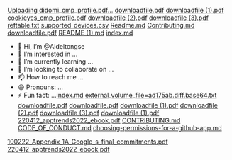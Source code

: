 [Uploading didomi_cmp_profile.pdf…]()
[downloadfile.pdf](https://github.com/Aideltongse/Aideltongse/files/15241807/downloadfile.pdf)
[downloadfile (1).pdf](https://github.com/Aideltongse/Aideltongse/files/15241805/downloadfile.1.pdf)
[cookieyes_cmp_profile.pdf](https://github.com/Aideltongse/Aideltongse/files/15241804/cookieyes_cmp_profile.pdf)
[downloadfile (2).pdf](https://github.com/Aideltongse/Aideltongse/files/15241803/downloadfile.2.pdf)
[downloadfile (3).pdf](https://github.com/Aideltongse/Aideltongse/files/15241802/downloadfile.3.pdf)
[reftable.txt](https://github.com/Aideltongse/Aideltongse/files/15241801/reftable.txt)
[supported_devices.csv](https://github.com/Aideltongse/Aideltongse/files/15241799/supported_devices.csv)
[Readme.md](https://github.com/Aideltongse/Aideltongse/files/15241798/Readme.md)
[Contributing.md](https://github.com/Aideltongse/Aideltongse/files/15241797/Contributing.md)
[downloadfile.pdf](https://github.com/Aideltongse/Aideltongse/files/15241796/downloadfile.pdf)
[README (1).md](https://github.com/Aideltongse/Aideltongse/files/15241794/README.1.md)
[index.md](https://github.com/Aideltongse/Aideltongse/files/14313749/index.md)
- 👋 Hi, I’m @Aideltongse
- 👀 I’m interested in ...
- 🌱 I’m currently learning ...
- 💞️ I’m looking to collaborate on ...
- 📫 How to reach me ...
- 😄 Pronouns: ...
- ⚡ Fun fact: ...[index.md](https://github.com/Aideltongse/Aideltongse/files/15283354/index.md)
[external_volume_file=ad175ab.diff.base64.txt](https://github.com/Aideltongse/Aideltongse/files/15283353/external_volume_file.ad175ab.diff.base64.txt)
[downloadfile.pdf](https://github.com/Aideltongse/Aideltongse/files/15283352/downloadfile.pdf)
[downloadfile.pdf](https://github.com/Aideltongse/Aideltongse/files/15283350/downloadfile.pdf)
[downloadfile (1).pdf](https://github.com/Aideltongse/Aideltongse/files/15283349/downloadfile.1.pdf)
[downloadfile (2).pdf](https://github.com/Aideltongse/Aideltongse/files/15283348/downloadfile.2.pdf)
[downloadfile (3).pdf](https://github.com/Aideltongse/Aideltongse/files/15283347/downloadfile.3.pdf)
[downloadfile (1).pdf](https://github.com/Aideltongse/Aideltongse/files/15283346/downloadfile.1.pdf)
[220412_apptrends2022_ebook.pdf](https://github.com/Aideltongse/Aideltongse/files/15283345/220412_apptrends2022_ebook.pdf)
[CONTRIBUTING.md](https://github.com/Aideltongse/Aideltongse/files/15283344/CONTRIBUTING.md)
[CODE_OF_CONDUCT.md](https://github.com/Aideltongse/Aideltongse/files/15283343/CODE_OF_CONDUCT.md)
[choosing-permissions-for-a-github-app.md](https://github.com/Aideltongse/Aideltongse/files/15283342/choosing-permissions-for-a-github-app.md)

<!---
Aideltongse/Aideltongse is a ✨ special ✨ repository because its `README.md` (this file) appears on your GitHub profile.
You can click the Preview link to take a look at your changes.
--->
[100222_Appendix_1A_Google_s_final_commitments.pdf](https://github.com/Aideltongse/Aideltongse/files/15283340/100222_Appendix_1A_Google_s_final_commitments.pdf)
[220412_apptrends2022_ebook.pdf](https://github.com/Aideltongse/Aideltongse/files/15283339/220412_apptrends2022_ebook.pdf)
